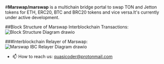 #**Marswap/marswap** is a multichain bridge portal to swap TON and Jetton tokens for ETH, ERC20, BTC and BRC20 tokens and vice versa.It's currently under active development. 

##Block Structure of Marswap Interblockchain Transactions:  ![Block Structure Diagram drawio](https://github.com/user-attachments/assets/2d6ac132-7f8d-41f6-8d73-69afad99b822)

 
 ###Interblockchain Relayer of Marswap: ![Marswap IBC Relayer Diagram drawio](https://github.com/user-attachments/assets/17f61ca5-6f28-424f-8254-a57d733096a6)



- 📫 How to reach us: quasicoder@protonmail.com 
